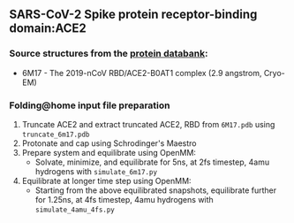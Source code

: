 ## SARS-CoV-2 Spike protein receptor-binding domain:ACE2

### Source structures from the [protein databank](http://rcsb.org): 
* 6M17 - The 2019-nCoV RBD/ACE2-B0AT1 complex (2.9 angstrom, Cryo-EM)

### Folding@home input file preparation 
1. Truncate ACE2 and extract truncated ACE2, RBD from `6M17.pdb` using `truncate_6m17.pdb`
2. Protonate and cap using Schrodinger's Maestro
3. Prepare system and equilibrate using OpenMM:
    - Solvate, minimize, and equilibrate for 5ns, at 2fs timestep, 4amu hydrogens with `simulate_6m17.py`
4. Equilibrate at longer time step using OpenMM:
    - Starting from the above equilibrated snapshots, equilibrate further for 1.25ns, at 4fs timestep, 4amu hydrogens with `simulate_4amu_4fs.py`
